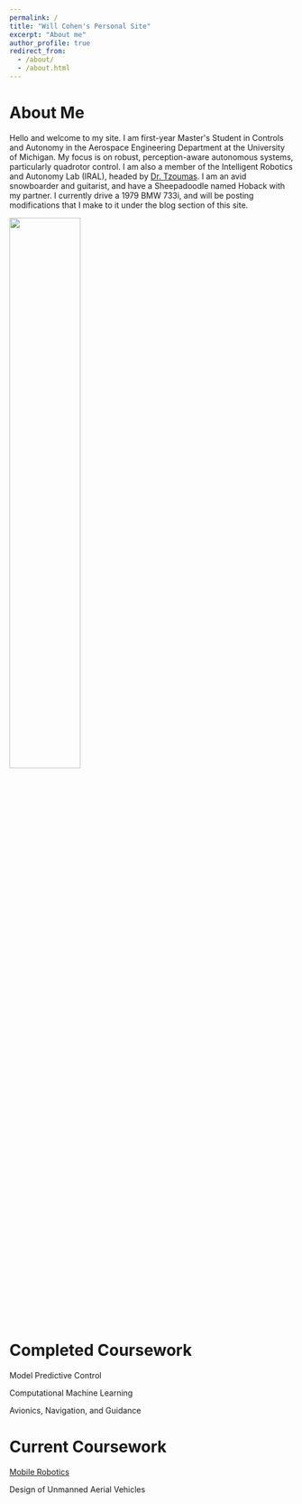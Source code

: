 ```yaml
---
permalink: /
title: "Will Cohen's Personal Site"
excerpt: "About me"
author_profile: true
redirect_from:
  - /about/
  - /about.html
---
```


About Me
==========

Hello and welcome to my site. I am first-year Master's Student in Controls and Autonomy in the Aerospace Engineering Department at the University of Michigan. My focus is on robust, perception-aware autonomous systems, particularly quadrotor control. I am also a member of the Intelligent Robotics and Autonomy Lab (IRAL), headed by [Dr. Tzoumas](https://vasileiostzoumas.com). I am an avid snowboarder and guitarist, and have a Sheepadoodle named Hoback with my partner. I currently drive a 1979 BMW 733i, and will be posting modifications that I make to it under the blog section of this site. 

<img src="{{ site.baseurl }}/images/family.jpeg" width="50%" padding-left="25%" padding-right="25%">


Completed Coursework
==========
Model Predictive Control

Computational Machine Learning

Avionics, Navigation, and Guidance

Current Coursework
==========
[Mobile Robotics](https://robots.engin.umich.edu/mobilerobotics/)

Design of Unmanned Aerial Vehicles
